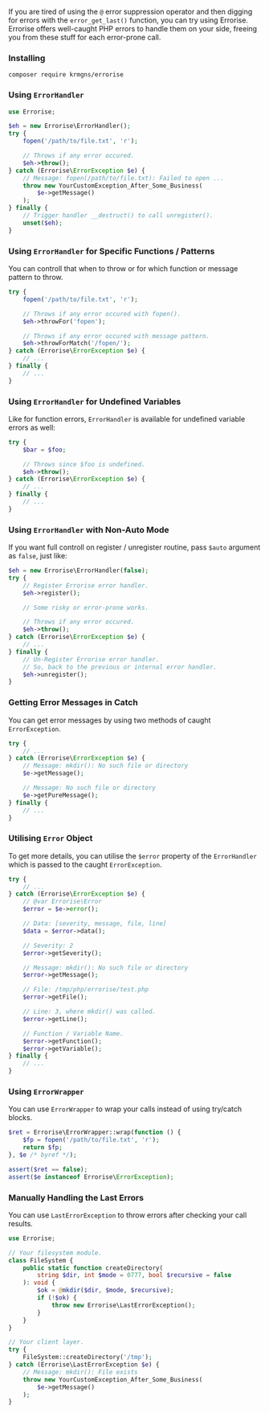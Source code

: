 If you are tired of using the `@` error suppression operator and then digging for errors with the `error_get_last()` function, you can try using Errorise. Errorise offers well-caught PHP errors to handle them on your side, freeing you from these stuff for each error-prone call.

### Installing
```
composer require krmgns/errorise
```

### Using `ErrorHandler`

```php
use Errorise;

$eh = new Errorise\ErrorHandler();
try {
    fopen('/path/to/file.txt', 'r');

    // Throws if any error occured.
    $eh->throw();
} catch (Errorise\ErrorException $e) {
    // Message: fopen(/path/to/file.txt): Failed to open ...
    throw new YourCustomException_After_Some_Business(
        $e->getMessage()
    );
} finally {
    // Trigger handler __destruct() to call unregister().
    unset($eh);
}
```

### Using `ErrorHandler` for Specific Functions / Patterns

You can controll that when to throw or for which function or message pattern to throw.

```php
try {
    fopen('/path/to/file.txt', 'r');

    // Throws if any error occured with fopen().
    $eh->throwFor('fopen');

    // Throws if any error occured with message pattern.
    $eh->throwForMatch('/fopen/');
} catch (Errorise\ErrorException $e) {
    // ...
} finally {
    // ...
}
```

### Using `ErrorHandler` for Undefined Variables

Like for function errors, `ErrorHandler` is available for undefined variable errors as well:

```php
try {
    $bar = $foo;

    // Throws since $foo is undefined.
    $eh->throw();
} catch (Errorise\ErrorException $e) {
    // ...
} finally {
    // ...
}
```

### Using `ErrorHandler` with Non-Auto Mode

If you want full controll on register / unregister routine, pass `$auto` argument as `false`, just like:

```php
$eh = new Errorise\ErrorHandler(false);
try {
    // Register Errorise error handler.
    $eh->register();

    // Some risky or error-prone works.

    // Throws if any error occured.
    $eh->throw();
} catch (Errorise\ErrorException $e) {
    // ...
} finally {
    // Un-Register Errorise error handler.
    // So, back to the previous or internal error handler.
    $eh->unregister();
}
```

### Getting Error Messages in Catch

You can get error messages by using two methods of caught `ErrorException`.

```php
try {
    // ...
} catch (Errorise\ErrorException $e) {
    // Message: mkdir(): No such file or directory
    $e->getMessage();

    // Message: No such file or directory
    $e->getPureMessage();
} finally {
    // ...
}
```

### Utilising `Error` Object

To get more details, you can utilise the `$error` property of the `ErrorHandler` which is passed to the caught `ErrorException`.

```php
try {
    // ...
} catch (Errorise\ErrorException $e) {
    // @var Errorise\Error
    $error = $e->error();

    // Data: [severity, message, file, line]
    $data = $error->data();

    // Severity: 2
    $error->getSeverity();

    // Message: mkdir(): No such file or directory
    $error->getMessage();

    // File: /tmp/php/errorise/test.php
    $error->getFile();

    // Line: 3, where mkdir() was called.
    $error->getLine();

    // Function / Variable Name.
    $error->getFunction();
    $error->getVariable();
} finally {
    // ...
}
```

### Using `ErrorWrapper`

You can use `ErrorWrapper` to wrap your calls instead of using try/catch blocks.

```php
$ret = Errorise\ErrorWrapper::wrap(function () {
    $fp = fopen('/path/to/file.txt', 'r');
    return $fp;
}, $e /* byref */);

assert($ret == false);
assert($e instanceof Errorise\ErrorException);
```

### Manually Handling the Last Errors

You can use `LastErrorException` to throw errors after checking your call results.

```php
use Errorise;

// Your filesystem module.
class FileSystem {
    public static function createDirectory(
        string $dir, int $mode = 0777, bool $recursive = false
    ): void {
        $ok = @mkdir($dir, $mode, $recursive);
        if (!$ok) {
            throw new Errorise\LastErrorException();
        }
    }
}

// Your client layer.
try {
    FileSystem::createDirectory('/tmp');
} catch (Errorise\LastErrorException $e) {
    // Message: mkdir(): File exists
    throw new YourCustomException_After_Some_Business(
        $e->getMessage()
    );
}
```
